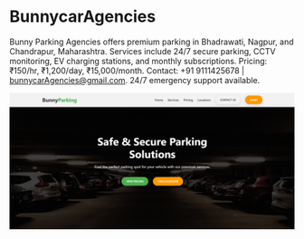 # BunnycarAgencies
 Bunny Parking Agencies offers premium parking in Bhadrawati, Nagpur, and Chandrapur, Maharashtra. Services include 24/7 secure parking, CCTV monitoring, EV charging stations, and monthly subscriptions. Pricing: ₹150/hr, ₹1,200/day, ₹15,000/month. Contact: +91 9111425678 | bunnycarAgencies@gmail.com. 24/7 emergency support available.


![img alt](https://github.com/codsahil/BunnycarAgenciesBH/blob/main/Screenshot%202025-03-19%20124834.png?raw=true)
